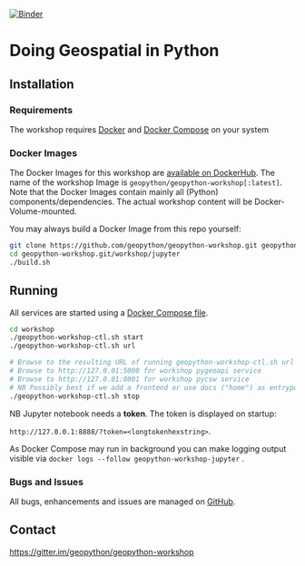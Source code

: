 [![Binder](https://mybinder.org/badge_logo.svg)](https://mybinder.org/v2/gh/geopython/geopython-workshop/master?filepath=workshop%2Fjupyter%2Fcontent%2Fnotebooks%2F01-introduction.ipynb)
# Doing Geospatial in Python

## Installation

### Requirements

The workshop requires [Docker](https://docker.com) 
and [Docker Compose](https://docs.docker.com/compose/) on your system

### Docker Images

The Docker Images for this workshop are [available on DockerHub](https://cloud.docker.com/u/geopython/repository/docker/geopython/geopython-workshop/). 
The name of the workshop Image is `geopython/geopython-workshop[:latest]`.
Note that the Docker Images contain mainly all (Python) components/dependencies. The actual workshop content will be
Docker-Volume-mounted.

You may always build a Docker Image from this repo yourself:

```bash
git clone https://github.com/geopython/geopython-workshop.git geopython-workshop.git
cd geopython-workshop.git/workshop/jupyter
./build.sh
```

## Running

All services are started using a [Docker Compose file](workshop/docker-compose.yml).

```bash
cd workshop
./geopython-workshop-ctl.sh start
./geopython-workshop-ctl.sh url

# Browse to the resulting URL of running geopython-workshop-ctl.sh url for workshop Jupyter Notebooks
# Browse to http://127.0.01:5000 for workshop pygeoapi service
# Browse to http://127.0.01:8001 for workshop pycsw service
# NB Possibly best if we add a frontend or use docs ("home") as entrypoint
./geopython-workshop-ctl.sh stop
```

NB Jupyter notebook needs a **token**. The token is displayed on startup:

`http://127.0.0.1:8888/?token=<longtokenhexstring>`.

As Docker Compose may run in background you can make logging 
output visible via `docker logs --follow geopython-workshop-jupyter` .

### Bugs and Issues

All bugs, enhancements and issues are managed 
on [GitHub](https://github.com/geopython/geopython-workshop/issues).

## Contact

https://gitter.im/geopython/geopython-workshop
